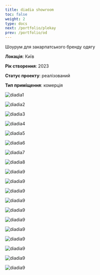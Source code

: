 ```yaml
---
title: diadia showroom
toc: false
weight: 2
type: docs
next: /portfolio/plekay
prev: /portfolio/od
---
```

Шоурум для закарпатського бренду одягу 

**Локація**: Київ

**Рік створення**: 2023

**Статус проекту**: реалізований

**Тип приміщення**: комерція

![diadia1](1.jpg)

![diadia2](2.jpg)

![diadia3](3.jpg)

![diadia4](4.jpg)

![diadia5](5.jpg)

![diadia6](6.jpg)

![diadia7](7.jpg)

![diadia8](8.jpg)

![diadia9](9.jpg)

![diadia9](10.jpg)

![diadia9](11.jpg)

![diadia9](12.jpg)

![diadia9](13.jpg)

![diadia9](14.jpg)

![diadia9](15.jpg)

![diadia9](16.jpg)

![diadia9](17.jpg)

![diadia9](18.jpg)

![diadia9](19.jpg)